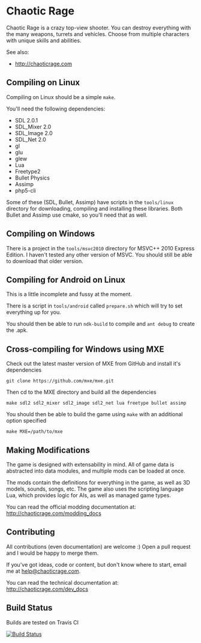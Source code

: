 Chaotic Rage
============

Chaotic Rage is a crazy top-view shooter.
You can destroy everything with the many weapons, turrets and vehicles.
Choose from multiple characters with unique skills and abilities.

See also:
* http://chaoticrage.com


Compiling on Linux
------------------

Compiling on Linux should be a simple `make`.

You'll need the following dependencies:
* SDL 2.0.1
* SDL_Mixer 2.0
* SDL_Image 2.0
* SDL_Net 2.0
* gl
* glu
* glew
* Lua
* Freetype2
* Bullet Physics
* Assimp
* php5-cli

Some of these (SDL, Bullet, Assimp) have scripts in the `tools/linux` directory
for downloading, compiling and installing these libraries. Both Bullet and Assimp
use cmake, so you'll need that as well.


Compiling on Windows
--------------------

There is a project in the `tools/msvc2010` directory for MSVC++ 2010 Express Edition.
I haven't tested any other version of MSVC.
You should still be able to download that older version.


Compiling for Android on Linux
-----------------------------

This is a little incomplete and fussy at the moment.

There is a script in `tools/android` called `prepare.sh` which will try to set everything up for you.

You should then be able to run `ndk-build` to compile and `ant debug` to create the .apk.


Cross-compiling for Windows using MXE
-------------------------------------

Check out the latest master version of MXE from GitHub and install it's dependencies
```
git clone https://github.com/mxe/mxe.git
```

Then cd to the MXE directory and build all the dependencies
```
make sdl2 sdl2_mixer sdl2_image sdl2_net lua freetype bullet assimp
```

You should then be able to build the game using `make` with an additional option specified
```
make MXE=/path/to/mxe
```


Making Modifications
--------------------

The game is designed with extensability in mind. All of game data
is abstracted into data modules, and multiple mods can be loaded at once.

The mods contain the definitions for everything in the game,
as well as 3D models, sounds, songs, etc. The game also uses the scripting
language Lua, which provides logic for AIs, as well as managed game types.

You can read the official modding documentation at: http://chaoticrage.com/modding_docs


Contributing
------------

All contributions (even documentation) are welcome :) Open a pull request and I would be happy to merge them.

If you've got ideas, code or content, but don't know where to start, email me at help@chaoticrage.com.

You can read the technical documentation at: http://chaoticrage.com/dev_docs


Build Status
------------
Builds are tested on Travis CI

[![Build Status](https://travis-ci.org/TheJosh/chaotic-rage.png?branch=master)](https://travis-ci.org/TheJosh/chaotic-rage)

